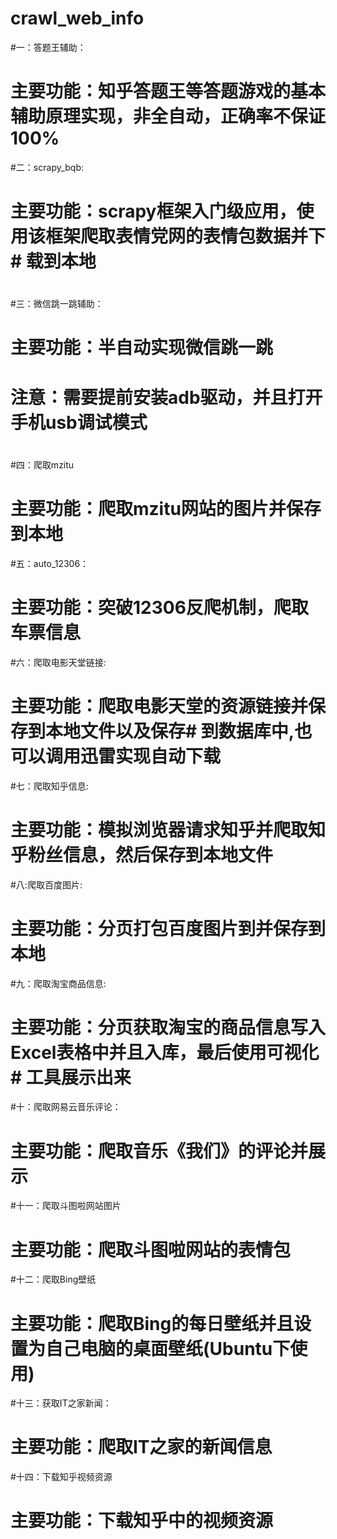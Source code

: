 # crawl_web_info
#一：答题王辅助：
#	主要功能：知乎答题王等答题游戏的基本辅助原理实现，非全自动，正确率不保证100%
#二：scrapy_bqb:
#	主要功能：scrapy框架入门级应用，使用该框架爬取表情党网的表情包数据并下#			载到本地
#	
#三：微信跳一跳辅助：
#	主要功能：半自动实现微信跳一跳
#	注意：需要提前安装adb驱动，并且打开手机usb调试模式
#
#四：爬取mzitu
#	主要功能：爬取mzitu网站的图片并保存到本地
#五：auto_12306：
#	主要功能：突破12306反爬机制，爬取车票信息
#六：爬取电影天堂链接:
#	主要功能：爬取电影天堂的资源链接并保存到本地文件以及保存#		到数据库中,也可以调用迅雷实现自动下载
#七：爬取知乎信息:
#	主要功能：模拟浏览器请求知乎并爬取知乎粉丝信息，然后保存到本地文件
#八:爬取百度图片:
#	主要功能：分页打包百度图片到并保存到本地
#九：爬取淘宝商品信息:
#	主要功能：分页获取淘宝的商品信息写入Excel表格中并且入库，最后使用可视化#		工具展示出来
#十：爬取网易云音乐评论：
#	主要功能：爬取音乐《我们》的评论并展示
#十一：爬取斗图啦网站图片
#	主要功能：爬取斗图啦网站的表情包
#十二：爬取Bing壁纸
#	主要功能：爬取Bing的每日壁纸并且设置为自己电脑的桌面壁纸(Ubuntu下使用)
#十三：获取IT之家新闻：
#	主要功能：爬取IT之家的新闻信息
#十四：下载知乎视频资源
#   主要功能：下载知乎中的视频资源





